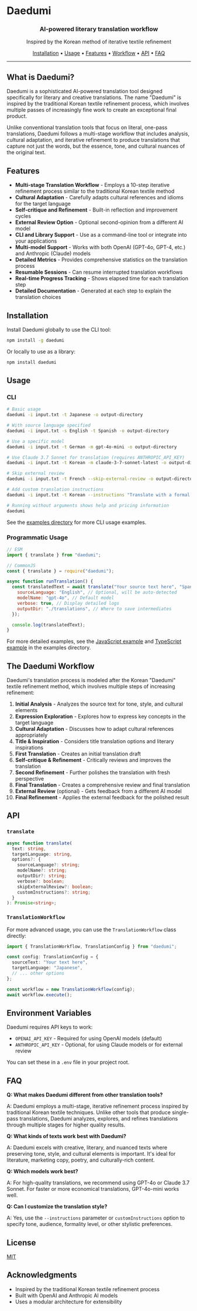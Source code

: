 # Daedumi

<div align="center">
  <h3>AI-powered literary translation workflow</h3>
  <p>Inspired by the Korean method of iterative textile refinement</p>

  <p>
    <a href="#installation">Installation</a> •
    <a href="#usage">Usage</a> •
    <a href="#features">Features</a> •
    <a href="#the-daedumi-workflow">Workflow</a> •
    <a href="#api">API</a> •
    <a href="#faq">FAQ</a>
  </p>
</div>

---

## What is Daedumi?

Daedumi is a sophisticated AI-powered translation tool designed specifically for literary and creative translations. The name "Daedumi" is inspired by the traditional Korean textile refinement process, which involves multiple passes of increasingly fine work to create an exceptional final product.

Unlike conventional translation tools that focus on literal, one-pass translations, Daedumi follows a multi-stage workflow that includes analysis, cultural adaptation, and iterative refinement to produce translations that capture not just the words, but the essence, tone, and cultural nuances of the original text.

## Features

- **Multi-stage Translation Workflow** - Employs a 10-step iterative refinement process similar to the traditional Korean textile method
- **Cultural Adaptation** - Carefully adapts cultural references and idioms for the target language
- **Self-critique and Refinement** - Built-in reflection and improvement cycles
- **External Review Option** - Optional second-opinion from a different AI model
- **CLI and Library Support** - Use as a command-line tool or integrate into your applications
- **Multi-model Support** - Works with both OpenAI (GPT-4o, GPT-4, etc.) and Anthropic (Claude) models
- **Detailed Metrics** - Provides comprehensive statistics on the translation process
- **Resumable Sessions** - Can resume interrupted translation workflows
- **Real-time Progress Tracking** - Shows elapsed time for each translation step
- **Detailed Documentation** - Generated at each step to explain the translation choices

## Installation

Install Daedumi globally to use the CLI tool:

```bash
npm install -g daedumi
```

Or locally to use as a library:

```bash
npm install daedumi
```

## Usage

### CLI

```bash
# Basic usage
daedumi -i input.txt -t Japanese -o output-directory

# With source language specified
daedumi -i input.txt -s English -t Spanish -o output-directory

# Use a specific model
daedumi -i input.txt -t German -m gpt-4o-mini -o output-directory

# Use Claude 3.7 Sonnet for translation (requires ANTHROPIC_API_KEY)
daedumi -i input.txt -t Korean -m claude-3-7-sonnet-latest -o output-directory

# Skip external review
daedumi -i input.txt -t French --skip-external-review -o output-directory

# Add custom translation instructions
daedumi -i input.txt -t Korean --instructions "Translate with a formal tone suitable for academic audiences" -o output-directory

# Running without arguments shows help and pricing information
daedumi
```

See the [examples directory](./examples/cli-example.md) for more CLI usage examples.

### Programmatic Usage

```javascript
// ESM
import { translate } from "daedumi";

// CommonJS
const { translate } = require("daedumi");

async function runTranslation() {
  const translatedText = await translate("Your source text here", "Spanish", {
    sourceLanguage: "English", // Optional, will be auto-detected
    modelName: "gpt-4o", // Default model
    verbose: true, // Display detailed logs
    outputDir: "./translations", // Where to save intermediates
  });

  console.log(translatedText);
}
```

For more detailed examples, see the [JavaScript example](./examples/programmatic-example.js) and [TypeScript example](./examples/programmatic-example.ts) in the examples directory.

## The Daedumi Workflow

Daedumi's translation process is modeled after the Korean "Daedumi" textile refinement method, which involves multiple steps of increasing refinement:

1. **Initial Analysis** - Analyzes the source text for tone, style, and cultural elements
2. **Expression Exploration** - Explores how to express key concepts in the target language
3. **Cultural Adaptation** - Discusses how to adapt cultural references appropriately
4. **Title & Inspiration** - Considers title translation options and literary inspirations
5. **First Translation** - Creates an initial translation draft
6. **Self-critique & Refinement** - Critically reviews and improves the translation
7. **Second Refinement** - Further polishes the translation with fresh perspective
8. **Final Translation** - Creates a comprehensive review and final translation
9. **External Review** (optional) - Gets feedback from a different AI model
10. **Final Refinement** - Applies the external feedback for the polished result

## API

### `translate`

```typescript
async function translate(
  text: string,
  targetLanguage: string,
  options?: {
    sourceLanguage?: string;
    modelName?: string;
    outputDir?: string;
    verbose?: boolean;
    skipExternalReview?: boolean;
    customInstructions?: string;
  }
): Promise<string>;
```

### `TranslationWorkflow`

For more advanced usage, you can use the `TranslationWorkflow` class directly:

```typescript
import { TranslationWorkflow, TranslationConfig } from "daedumi";

const config: TranslationConfig = {
  sourceText: "Your text here",
  targetLanguage: "Japanese",
  // ... other options
};

const workflow = new TranslationWorkflow(config);
await workflow.execute();
```

## Environment Variables

Daedumi requires API keys to work:

- `OPENAI_API_KEY` - Required for using OpenAI models (default)
- `ANTHROPIC_API_KEY` - Optional, for using Claude models or for external review

You can set these in a `.env` file in your project root.

## FAQ

**Q: What makes Daedumi different from other translation tools?**

A: Daedumi employs a multi-stage, iterative refinement process inspired by traditional Korean textile techniques. Unlike other tools that produce single-pass translations, Daedumi analyzes, explores, and refines translations through multiple stages for higher quality results.

**Q: What kinds of texts work best with Daedumi?**

A: Daedumi excels with creative, literary, and nuanced texts where preserving tone, style, and cultural elements is important. It's ideal for literature, marketing copy, poetry, and culturally-rich content.

**Q: Which models work best?**

A: For high-quality translations, we recommend using GPT-4o or Claude 3.7 Sonnet. For faster or more economical translations, GPT-4o-mini works well.

**Q: Can I customize the translation style?**

A: Yes, use the `--instructions` parameter or `customInstructions` option to specify tone, audience, formality level, or other stylistic preferences.

## License

[MIT](LICENSE)

## Acknowledgments

- Inspired by the traditional Korean textile refinement process
- Built with OpenAI and Anthropic AI models
- Uses a modular architecture for extensibility
